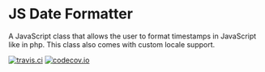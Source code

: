 # JS Date Formatter
A JavaScript class that allows the user to format timestamps in JavaScript like in php. This class also comes with custom locale support.

[![travis.ci](https://travis-ci.org/MarkusWME/JS-Date-Formatter.svg?branch=master)](https://travis-ci.org/MarkusWME/JS-Date-Formatter)
[![codecov.io](https://codecov.io/github/MarkusWME/JS-Date-Formatter/coverage.svg?branch=master)](https://codecov.io/github/MarkusWME/JS-Date-Formatter?branch=master)